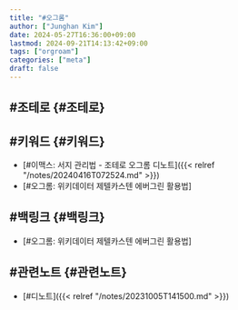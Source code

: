 ```yaml
---
title: "#오그롬"
author: ["Junghan Kim"]
date: 2024-05-27T16:36:00+09:00
lastmod: 2024-09-21T14:13:42+09:00
tags: ["orgroam"]
categories: ["meta"]
draft: false
---
```


## #조테로 {#조테로}


## #키워드 {#키워드}

-   [#이맥스: 서지 관리법 - 조테로 오그롬 디노트]({{< relref "/notes/20240416T072524.md" >}})
-   [#오그롬: 위키데이터 제텔카스텐 에버그린 활용법]


## #백링크 {#백링크}

-   [#오그롬: 위키데이터 제텔카스텐 에버그린 활용법]


## #관련노트 {#관련노트}

-   [#디노트]({{< relref "/notes/20231005T141500.md" >}})
